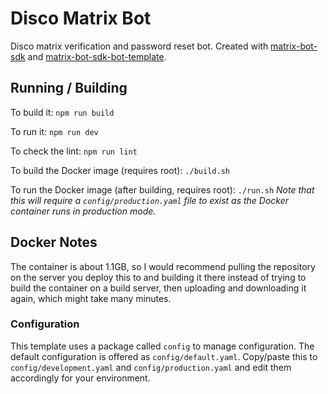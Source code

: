 # Disco Matrix Bot

Disco matrix verification and password reset bot. Created with [matrix-bot-sdk](https://www.npmjs.com/package/matrix-bot-sdk) and [matrix-bot-sdk-bot-template](https://github.com/turt2live/matrix-bot-sdk-bot-template).

## Running / Building

To build it: `npm run build`

To run it: `npm run dev`

To check the lint: `npm run lint`

To build the Docker image (requires root): `./build.sh`

To run the Docker image (after building, requires root): `./run.sh`
*Note that this will require a `config/production.yaml` file to exist as the Docker container runs in production mode.*

## Docker Notes

The container is about 1.1GB, so I would recommend pulling the repository on the server you deploy this to and building it there instead of trying to build the container on a build server, then uploading and downloading it again, which might take many minutes.

### Configuration

This template uses a package called `config` to manage configuration. The default configuration is offered
as `config/default.yaml`. Copy/paste this to `config/development.yaml` and `config/production.yaml` and edit
them accordingly for your environment.

